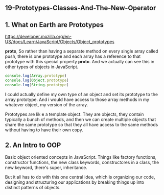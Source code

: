 ## 19-Prototypes-Classes-And-The-New-Operator

## 1. What on Earth are Prototypes

https://developer.mozilla.org/en-US/docs/Learn/JavaScript/Objects/Object_prototypes

**__proto__**, So rather than having a separate method on every single array called push, there is one prototype and each array has a reference to that prototype with this special property **__proto__**. And we actually can see this in other types of objects in JavaScript.

```javascript
console.log(Array.prototype)
console.log(Object.prototype)
console.log(String.prototype)
```

I could actually define my own type of an object and set its prototype to the array prototype. And i would have access to those array methods in my whatever object, my version of the array.

Prototypes are lik e a template object. They are objects, they contain typically a bunch of methods, and then we can create multiple objects that share the same prototype so that they all have access to the same methods without having to have their own copy.

## 2. An Intro to OOP

Basic object oriented concepts in JavaScript. Things like factory functions, constructor functions, the new class keywords, constructores in a class, the new keyword, there's super, inheritance.

But it all has to do with this one central idea, which is organizing our code, designing and structuring our applications by breaking things up into distinct patterns of objects.

